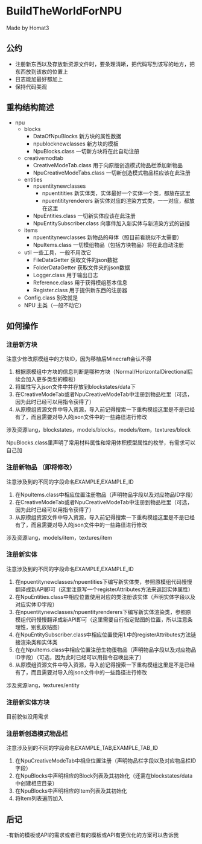 # BuildTheWorldForNPU
Made by Homat3

## 公约
- 注册新东西以及存放新资源文件时，要条理清晰，把代码写到该写的地方，把东西放到该放的位置上
- 日志能加最好都加上
- 保持代码美观

## 重构结构简述
- npu
    - blocks  
        - DataOfNpuBlocks                 新方块的属性数据
        - npublocknewclasses              新方块的模板
        - NpuBlocks.class                 一切新方块将在此自动注册
    - creativemodtab
        - CreativeModeTab.class           用于向原版创造模式物品栏添加新物品
        - NpuCreativeModeTabs.class       一切新创造模式物品栏应该在此注册
    - entities
        - npuentitynewclasses
            - npuentitities               新实体类，实体最好一个实体一个类，都放在这里
            - npuentitityrenderers        新实体对应的渲染方式类，一一对应，都放在这里
        - NpuEntities.class               一切新实体应该在此注册
        - NpuEntitySubscriber.class       向事件加入新实体与新渲染方式的链接
    - items
        - npuentitynewclasses             新物品的母体（照目前看貌似不太需要）
        - NpuItems.class                  一切模组物品（包括方块物品）将在此自动注册
    - util                                一些工具，一般不用改它
        - FileDataGetter                  获取文件的json数据
        - FolderDataGetter                获取文件夹的json数据
        - Logger.class                    用于输出日志
        - Reference.class                 用于获得模组基本信息
        - Register.class                  用于提供新东西的注册器
    - Config.class                        别改就是
    - NPU                                 主类（一般不动它）

## 如何操作

### 注册新方块
注意少修改原模组中的方块ID，因为移植后Minecraft会认不得

1. 根据原模组中方块的信息判断是哪种方块（Normal/HorizontalDirectional后续会加入更多类型的模板）
2. 将属性写入json文件中并存放到blockstates/data下
4. 在CreativeModeTab或者NpuCreativeModeTab中注册到物品栏里（可选，因为此时已经可以用指令获得了）
5. 从原模组资源文件中导入资源，导入前记得搜索一下重构模组这里是不是已经有了，而且需要对导入的json文件中的一些路径进行修改

涉及资源lang，blockstates，models/blocks，models/item，textures/block

NpuBlocks.class里声明了常用材料属性和常用体积模型属性的枚举，有需求可以自己加

### 注册新物品  （即将修改）
注意涉及到的不同的字段命名EXAMPLE,EXAMPLE_ID

1. 在NpuItems.class中相应位置注册物品（声明物品字段以及对应物品ID字段）
2. 在CreativeModeTab或者NpuCreativeModeTab中注册到物品栏里（可选，因为此时已经可以用指令获得了）
3. 从原模组资源文件中导入资源，导入前记得搜索一下重构模组这里是不是已经有了，而且需要对导入的json文件中的一些路径进行修改

涉及资源lang，models/item，textures/item

### 注册新实体
注意涉及到的不同的字段命名EXAMPLE,EXAMPLE_ID

1. 在npuentitynewclasses/npuentities下编写新实体类，参照原模组代码慢慢翻译成新API即可（这里注意写一个registerAttributes方法来返回实体属性）
2. 在NpuEntities.class中相应位置使用对应的类注册该实体（声明实体字段以及对应实体ID字段）
3. 在npuentitynewclasses/npuentityrenderers下编写新实体渲染类，参照原模组代码慢慢翻译成新API即可（这里需要自行指定贴图的位置，所以注意条理性，别乱放贴图）
4. 在NpuEntitySubscriber.class中相应位置使用1.中的registerAttributes方法链接渲染类和实体类
5. 在在NpuItems.class中相应位置注册生物蛋物品（声明物品字段以及对应物品ID字段）（可选，因为此时已经可以用指令召唤出来了）
6. 从原模组资源文件中导入资源，导入前记得搜索一下重构模组这里是不是已经有了，而且需要对导入的json文件中的一些路径进行修改

涉及资源lang，textures/entity

### 注册新实体方块
目前貌似没用需求

### 注册新创造模式物品栏
注意涉及到的不同的字段命名EXAMPLE_TAB,EXAMPLE_TAB_ID

1. 在NpuCreativeModeTab中相应位置注册（声明物品栏字段以及对应物品栏ID字段）
2. 在NpuBlocks中声明相应的Block列表及其初始化（还需在blockstates/data中创建相应目录）
3. 在NpuBlocks中声明相应的Item列表及其初始化
4. 将Item列表遍历加入

## 后记
-有新的模板或API的需求或者已有的模板或API有更优化的方案可以告诉我